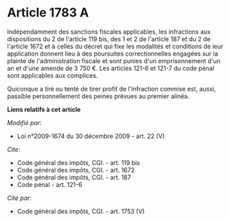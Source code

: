 # Article 1783 A

Indépendamment des sanctions fiscales applicables, les infractions aux dispositions du 2 de l'article 119 bis,
   des 1 et 2 de l'article 187 et du 2 de l'article 1672 et à celles du décret qui fixe les modalités et conditions de leur
application donnent lieu à des poursuites correctionnelles engagées sur la plainte de l'administration fiscale et sont punies
d'un emprisonnement d'un an et d'une amende de 3 750 €. Les articles 121-6 et 121-7 du code pénal sont applicables aux
complices. 

Quiconque a tiré ou tenté de tirer profit de l'infraction commise est, aussi, passible personnellement des peines prévues au
premier alinéa.

**Liens relatifs à cet article**

_Modifié par_:

  - Loi n°2009-1674 du 30 décembre 2009 - art. 22 (V)

_Cite_:

  - Code général des impôts, CGI. - art. 119 bis
  - Code général des impôts, CGI. - art. 1672
  - Code général des impôts, CGI. - art. 187
  - Code pénal - art. 121-6

_Cité par_:

  - Code général des impôts, CGI. - art. 1753 (V)
